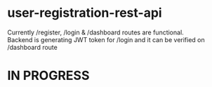 # user-registration-rest-api

Currently /register, /login & /dashboard routes are functional. <br />Backend is generating JWT token for /login and it can be verified on /dashboard route <br />  

# IN PROGRESS
